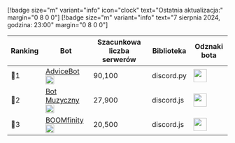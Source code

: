 [!badge size="m" variant="info" icon="clock" text="Ostatnia aktualizacja:" margin="0 8 0 0"] [!badge size="m" variant="info" text="7 sierpnia 2024, godzina: 23:00" margin="0 8 0 0"]

| Ranking | Bot                                                                                           | Szacunkowa liczba serwerów | Biblioteka | Odznaki bota |
| ---- | --------------------------------------------------------------------------------------------- | ------------------------ | ------------------------ | ------------------------ |
|    🥇1 | [AdviceBot](https://discord.com/oauth2/authorize?client_id=942110955502989373&permissions=8&scope=bot) <img src="/static/badges/bots/advice.svg" height="20" width="20">        |               90,100 | discord.py | <img src="/static/badges/odznaki/supportscommands.svg" height="30" width="30"> |
|    🥈2 | [Bot Muzyczny](https://discord.com/oauth2/authorize?client_id=840892428613320726&permissions=8&scope=bot) <img src="/static/badges/bots/botmuzyczny.svg" height="20" width="20">        |               27,900 | discord.js | <img src="/static/badges/odznaki/supportscommands.svg" height="30" width="30"> |
|    🥉3 | [BOOMfinity](https://discord.com/oauth2/authorize?client_id=450017151323996173&permissions=8&scope=bot) <img src="/static/badges/bots/boomfinity.svg" height="20" width="20">        |               20,500 | discord.js | <img src="/static/badges/odznaki/supportscommands.svg" height="30" width="30"> | 